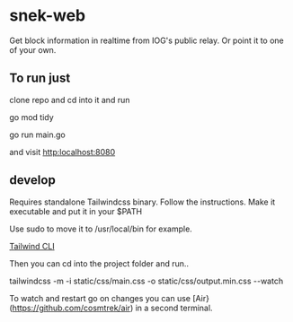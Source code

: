 # snek-web

Get block information in realtime from IOG's public relay. Or point it to one of your own.

## To run just

clone repo and cd into it and run

go mod tidy

go run main.go

and visit [http:localhost:8080](http:localhost:8080)

## develop

Requires standalone Tailwindcss binary. Follow the instructions. Make it executable and put it in your $PATH

Use sudo to move it to /usr/local/bin for example.

[Tailwind CLI](https://tailwindcss.com/blog/standalone-cli)

Then you can cd into the project folder and run..

tailwindcss -m -i static/css/main.css -o static/css/output.min.css --watch

To watch and restart go on changes you can use [Air}(https://github.com/cosmtrek/air) in a second terminal.

